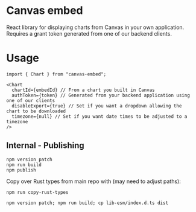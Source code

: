 # Canvas embed

React library for displaying charts from Canvas in your own application. Requires a grant token generated from one of our backend clients.

# Usage

```
import { Chart } from "canvas-embed";

<Chart
  chartId={embedId} // From a chart you built in Canvas
  authToken={token} // Generated from your backend application using one of our clients
  disableExport={true} // Set if you want a dropdown allowing the chart to be downloaded
  timezone={null} // Set if you want date times to be adjusted to a timezone
/>
```

## Internal - Publishing

```
npm version patch
npm run build
npm publish
```

Copy over Rust types from main repo with (may need to adjust paths):

```
npm run copy-rust-types
```

```
npm version patch; npm run build; cp lib-esm/index.d.ts dist
```